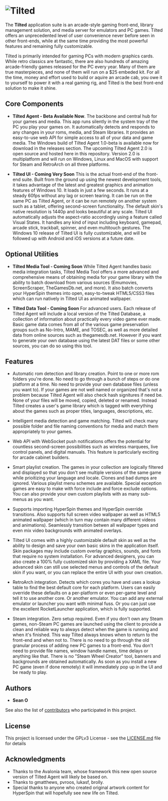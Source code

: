 # ![Tilted](https://i.imgur.com/ojqXTsd.png)

The **Tilted** application suite is an arcade-style gaming front-end, library management solution, and media server for emulators and PC games.  Tilted offers an unprecedented level of user convenience never before seen in other front-ends, while at the same time providing the most powerful features and remaining fully customizable.

Tilted is primarily intended for gaming PCs with modern graphics cards. While retro classics are fantastic, there are also hundreds of amazing arcade-friendly games released for the PC every year. Many of them are true masterpieces, and none of them will run on a $25 embeded kit. For all the time, money and effort used to build or aquire an arcade cab, you owe it to yourself to power it with a real gaming rig, and Tilted is the best front-end solution to make it shine.

## Core Components
- **Tilted Agent - Beta Available Now**. The backbone and central hub for your games and media. This app runs silently in the system tray of the PC you play your games on. It automatically detects and responds to any changes in your roms, media, and Steam libraries. It provides an easy-to-use web API for simple access to all of your data and game media. The Windows build of Tilted Agent 1.0-beta is available now for download in the releases section. The upcoming Tilted Agent 2.0 is open source and hosted here in this repository.  Version 2.0 is multiplatform and will run on Windows, Linux and MacOS with support for Steam and RetroArch on all three platforms.

- **Tilted UI - Coming Very Soon**  This is the actual front-end of the front-end suite.  Built from the ground up using the newest development tools, it takes advantage of the latest and greatest graphics and animation features of Windows 10. It loads in just a few seconds. It runs at a steady 60fps without any lag or screen tearing. It can be run on the same PC as Tilted Agent, or it can be run remotely on another system such as a tablet, offering second-screen functionality. The default skin's native resolution is 1440p and looks beautiful at any scale. Tilted UI automatically adjusts the aspect-ratio accordingly using a feature called Visual States. It handles any kind of input including keyboard, gamepad, arcade stick, trackball, spinner, and even multitouch gestures. The Windows 10 release of Tilted UI is fully customizable, and will be followed up with Android and iOS versions at a future date.

## Optional Utilities
- **Tilted Media Tool - Coming Soon** While Tilted Agent handles basic media integration tasks, Tilted Media Tool offers a more advanced and comprehensive means of obtaining media for your game library with the ability to batch download from various sources (Emumovies, ScreenScraper, TheGamesDb.net, and more). It also batch converts your HyperSpin themes into open, easy-to-tweak HTML5/CSS3 files which can run natively in Tilted UI as animated wallpaper.

- **Tilted Data Tool - Coming Soon**  For advanced users. Each release of Tilted Agent will include a local version of the Tilted Database, a collection of information about practically every video game ever made. Basic game data comes from all of the various game preservation groups such as No-Intro, MAME, and TOSEC, as well as more detailed data from online sources such as thegamesdb.net. However if you want to generate your own database using the latest DAT files or some other sources, you can do so using this tool.

## Features

- Automatic rom detection and library creation.  Point to one or more rom folders you're done. No need to go through a bunch of steps or do one platform at a time.  No need to provide your own database files (unless you want to). If your games are not well named or organized that's not a problem because Tilted Agent will also check hash signitures if need be. None of your files will be moved, copied, deleted or renamed. Instead Tilted creates a user's game library which is tagged with everything about the games such as proper titles, languages, descriptions, etc.

- Intelligent media detection and game matching.  Tilted will check many possible folder and file naming conventions for media and match them appropriately to your games.

- Web API with WebSocket push notifications offers the potential for countless second-screen possibilities such as wireless marquees, live control panels, and digital manuals. This feature is particularly exciting for arcade cabinet builders.

- Smart playlist creation. The games in your collection are logically filtered and displayed so that you don't see multiple versions of the same game while prioitizing your language and locale. Clones and bad dumps are ignored. Various playlist menu schemes are available. Special exception games are easy to make with force include and force exclude options.  You can also provide your own custom playlists with as many sub-menus as you want.

- Supports importing HyperSpin themes and HyperSpin override transitions. Also supports full screen video wallpaper as well as HTML5 animated wallpaper (which in turn may contain many different videos and animations).  Seamlessly transition betwen all wallpaper types and even mix video backgrounds with animated overlays.

- Tilted UI comes with a highly customizable default skin as well as the ability to design and save your own basic skins in the application itself. Skin packages may include custom overlay graphics, sounds, and fonts that require no system installation.  For advanced designers, you can also create a 100% fully customized skin by providing a XAML file. Your advanced skin can still use selected menus and controls of the default skin if you want, or you can replace the entire UI with your own creation.

- RetroArch integration.  Detects which cores you have and uses a lookup table to find the best default core for each platform.  Users can easily override these defaults on a per-platform or even per-game level and tell it to use another core.  Or another emulator.  You can add any external emulator or launcher you want with minimal fuss.  Or you can just use the excellent RocketLauncher application, which is fully supported.

- Steam integration.  Zero setup required.  Even if you don't own any Steam games, non-Steam PC games are launched using the client to provide a clean and reliable way to always detect when the game is running and when it's finished. This way Tilted always knows when to return to the front-end and when not to. There is no need to go through the old granular process of adding new PC games to a front-end.  You don't need to provide file names, window handle names, time delays or anything like that. There is no "Steam Wheel Creator" tool, banners and backgrounds are obtained automatically.  As soon as you install a new PC game (even if done remotely) it will immediately pop up in the UI and be ready to play.

## Authors

* **Sean O**

See also the list of [contributors](https://github.com/your/project/contributors) who participated in this project.

## License

This project is licensed under the GPLv3 License - see the [LICENSE.md](LICENSE.md) file for details

## Acknowledgments

* Thanks to the Avalonia team, whose framework this new open source version of Tilted Agent will likely be based on.
* Thanks to gmatthews, pvroos, lukasf, brolly.
* Special thanks to anyone who created original artwork content for HyperSpin that will hopefully see new life on Tilted.
